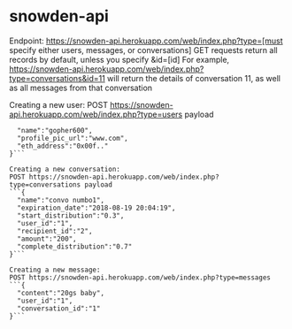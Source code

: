 # snowden-api
Endpoint: https://snowden-api.herokuapp.com/web/index.php?type=[must specify either users, messages, or conversations]
GET requests return all records by default, unless you specify &id=[id]
For example, https://snowden-api.herokuapp.com/web/index.php?type=conversations&id=11 will return the details of conversation 11, as well as all messages from that conversation

Creating a new user:
POST https://snowden-api.herokuapp.com/web/index.php?type=users payload
```{
  "name":"gopher600",
  "profile_pic_url":"www.com",
  "eth_address":"0x00f.."
}```

Creating a new conversation:
POST https://snowden-api.herokuapp.com/web/index.php?type=conversations payload
```{
  "name":"convo numbo1",
  "expiration_date":"2018-08-19 20:04:19",
  "start_distribution":"0.3",
  "user_id":"1",
  "recipient_id":"2",
  "amount":"200",
  "complete_distribution":"0.7"
}```

Creating a new message:
POST https://snowden-api.herokuapp.com/web/index.php?type=messages
```{
  "content":"20gs baby",
  "user_id":"1",
  "conversation_id":"1"
}```

